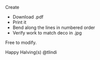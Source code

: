 Create
* Download .pdf
* Print it
* Bend along the lines in numbered order
* Verify work to match deco in .jpg

Free to modify.

Happy Halving(s) @tlindi
